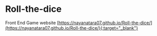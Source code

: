# Roll-the-dice
Front End Game website
[https://nayanatara07.github.io/Roll-the-dice/](https://nayanatara07.github.io/Roll-the-dice/){:target="_blank"}
